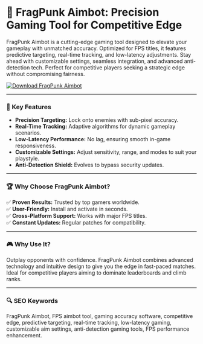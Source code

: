 # 🎯 **FragPunk Aimbot: Precision Gaming Tool for Competitive Edge**  
FragPunk Aimbot is a cutting-edge gaming tool designed to elevate your gameplay with unmatched accuracy. Optimized for FPS titles, it features predictive targeting, real-time tracking, and low-latency adjustments. Stay ahead with customizable settings, seamless integration, and advanced anti-detection tech. Perfect for competitive players seeking a strategic edge without compromising fairness.  

[![Download FragPunk Aimbot](https://img.shields.io/badge/Download-FragPunk_Aimbot-blueviolet)](https://example.com)  

---

### **🎯 Key Features**  
- **Precision Targeting:** Lock onto enemies with sub-pixel accuracy.  
- **Real-Time Tracking:** Adaptive algorithms for dynamic gameplay scenarios.  
- **Low-Latency Performance:** No lag, ensuring smooth in-game responsiveness.  
- **Customizable Settings:** Adjust sensitivity, range, and modes to suit your playstyle.  
- **Anti-Detection Shield:** Evolves to bypass security updates.  

---

### **🏆 Why Choose FragPunk Aimbot?**  
✅ **Proven Results:** Trusted by top gamers worldwide.  
✅ **User-Friendly:** Install and activate in seconds.  
✅ **Cross-Platform Support:** Works with major FPS titles.  
✅ **Constant Updates:** Regular patches for compatibility.  

---

### **🎮 Why Use It?**  
Outplay opponents with confidence. FragPunk Aimbot combines advanced technology and intuitive design to give you the edge in fast-paced matches. Ideal for competitive players aiming to dominate leaderboards and climb ranks.  

---

### **🔍 SEO Keywords**  
FragPunk Aimbot, FPS aimbot tool, gaming accuracy software, competitive edge, predictive targeting, real-time tracking, low-latency gaming, customizable aim settings, anti-detection gaming tools, FPS performance enhancement.  
